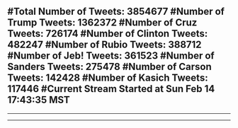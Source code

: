 #Total Number of Tweets: 3854677 
#Number of Trump Tweets: 1362372
#Number of Cruz Tweets: 726174
#Number of Clinton Tweets: 482247
#Number of Rubio Tweets: 388712
#Number of Jeb! Tweets: 361523
#Number of Sanders Tweets: 275478
#Number of Carson Tweets: 142428
#Number of Kasich Tweets: 117446
#Current Stream Started at Sun Feb 14 17:43:35 MST
---
---
---

